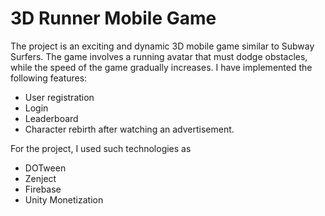 # 3D Runner Mobile Game

The project is an exciting and dynamic 3D mobile game similar to Subway Surfers. The game involves a running avatar that must dodge obstacles, while the speed of the game gradually increases. I have implemented the following features:
- User registration
- Login
- Leaderboard
- Character rebirth after watching an advertisement.

For the project, I used such technologies as
- DOTween
- Zenject
- Firebase
- Unity Monetization
